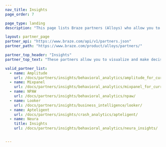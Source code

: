 ```yaml
---
nav_title: Insights
page_order: 7

page_type: landing
description: "This page lists Braze partners (Alloys) who allow you to pull data from multiple resources to create custom and targeted content based on contextual location and recommendations for customer behavior trends."

layout: partner_page
partner_api: "https://www.braze.com/api/v1/partners.json"
partner_path: "https://www.braze.com/product/alloys/partners/"

partner_top_header: "Insights"
partner_top_text: "These partners allow you to visualize and make decisions based on customer behavior trends, app events, and other intelligence analytics data."

valid_partner_list:
  - name: Amplitude
    url: /docs/partners/insights/behavioral_analytics/amplitude_for_currents/
  - name: Mixpanel
    url: /docs/partners/insights/behavioral_analytics/mixpanel_for_currents/
  - name: NPAW
    url: /docs/partners/insights/behavioral_analytics/npaw/
  - name: Looker
    url: /docs/partners/insights/business_intelligence/looker/
  - name: Apteligent
    url: /docs/partners/insights/crash_analytics/apteligent/
  - name: Neura
    title: Insights
    url: /docs/partners/insights/behavioral_analytics/neura_insights/


---
```

